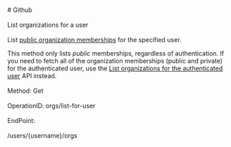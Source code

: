 <br>#     Github</br>
<br>List organizations for a user</br>
<br>List [public organization memberships](https://help.github.com/articles/publicizing-or-concealing-organization-membership) for the specified user.

This method only lists _public_ memberships, regardless of authentication. If you need to fetch all of the organization memberships (public and private) for the authenticated user, use the [List organizations for the authenticated user](https://developer.github.com/v3/orgs/#list-organizations-for-the-authenticated-user) API instead.</br>
<br>Method: Get</br>
<br>OperationID: orgs/list-for-user</br>
<br>EndPoint:</br>
<br>/users/{username}/orgs</br>
